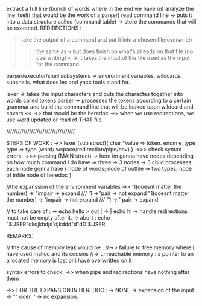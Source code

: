 extract a full line (bunch of words where in the end we have \n)
analyze the line itself( that would be the work of a parser)
read command line -> puts it into a data structure called (command table)
				  -> store the commands that will be executed.
REDIRECTIONS : 
> take the output of a command and put it into a chosen file(overwrite)
>>  the same as > but does finish on what's already on that file (no overwriting)
< -> it takes the input of the file used as the input for the command.

parser/executor/shell subsystems -> environment variables, wildcards, subshells.
what does lex and yacc tools stand for.

lexer -> takes the input characters and puts the charactes together into words called tokens
parser -> processes the tokens according to a certain grammar and build the command line that will be looked upon wildcard and envars
<< ->> that would be the heredoc
->> when we use redirections, we use word updated or read of THAT file.




////////////////////////////////////

STEPS OF WORK :
->> lexer (sub struct){
	char *value => token.
	enum e_type type => type (word/ wspace/redirection/pipe/env)
}
->>> check syntax errors.
->>> parsing (MAIN struct) -> here im gonna have nodes depending on how much command i do have => three -> 3 nodes -> 3 child processes
each node gonna have {
	node of words;
	node of outfile -> two types;
	node of infile
	node of heredoc
}

//the expanssion of the environment variables ->>
'1(doesnt matter the number) -> "impair => expand /// '1 ->"pair -> not expand
"1(doesnt matter the number) -> 'impair -> not expand /// "1 -> ' pair  -> expand


// to take care of :
-> echo hello > out |
-> | echo hi
-> handle redirections must not be empty after it.
-> abort : echo "$USER"dkdjkhdjd'djkddd"d"dD'$USER

REMARKS: 

// the cause of memory leak would be :
//->> failure to free memory where i have used malloc and its cousins
//-> unreachable memory : a pointer to an allocated memory is lost or i have overwritten on it 


syntax errors to check:
->> when pipe and redirections have nothing after them


->> FOR THE EXPANSION IN HEREDOC :
	-> NONE -> expansion of the input.
	-> "" oder '' -> no expansion.